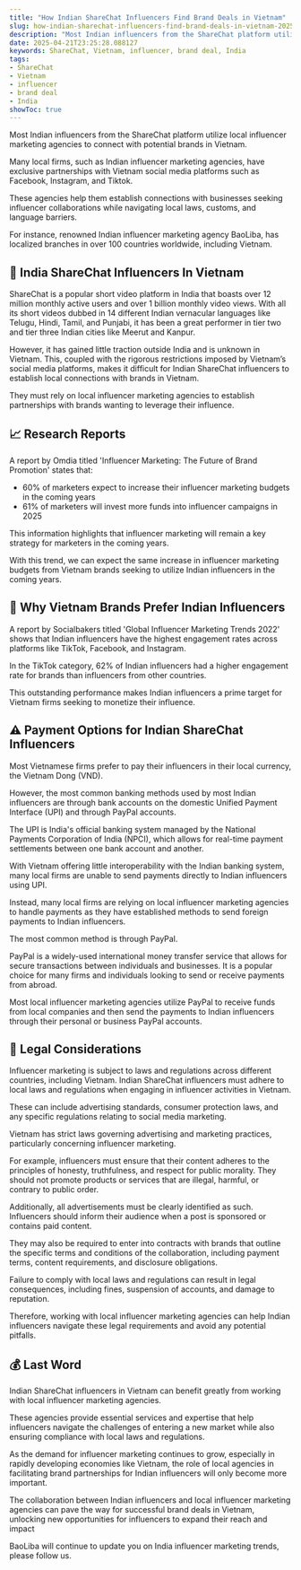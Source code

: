 ```yaml
---
title: "How Indian ShareChat Influencers Find Brand Deals in Vietnam"
slug: how-indian-sharechat-influencers-find-brand-deals-in-vietnam-2025-04-21
description: "Most Indian influencers from the ShareChat platform utilize local influencer marketing agencies to connect with potential brands in Vietnam."
date: 2025-04-21T23:25:28.088127
keywords: ShareChat, Vietnam, influencer, brand deal, India
tags:
- ShareChat
- Vietnam
- influencer
- brand deal
- India
showToc: true
---
```


Most Indian influencers from the ShareChat platform utilize local influencer marketing agencies to connect with potential brands in Vietnam.

Many local firms, such as Indian influencer marketing agencies, have exclusive partnerships with Vietnam social media platforms such as Facebook, Instagram, and Tiktok.

These agencies help them establish connections with businesses seeking influencer collaborations while navigating local laws, customs, and language barriers.

For instance, renowned Indian influencer marketing agency BaoLiba, has localized branches in over 100 countries worldwide, including Vietnam.

## 🤳 India ShareChat Influencers In Vietnam

ShareChat is a popular short video platform in India that boasts over 12 million monthly active users and over 1 billion monthly video views. With all its short videos dubbed in 14 different Indian vernacular languages like Telugu, Hindi, Tamil, and Punjabi, it has been a great performer in tier two and tier three Indian cities like Meerut and Kanpur.

However, it has gained little traction outside India and is unknown in Vietnam. This, coupled with the rigorous restrictions imposed by Vietnam’s social media platforms, makes it difficult for Indian ShareChat influencers to establish local connections with brands in Vietnam. 

They must rely on local influencer marketing agencies to establish partnerships with brands wanting to leverage their influence.

## 📈 Research Reports

A report by Omdia titled 'Influencer Marketing: The Future of Brand Promotion' states that:

- 60% of marketers expect to increase their influencer marketing budgets in the coming years
- 61% of marketers will invest more funds into influencer campaigns in 2025

This information highlights that influencer marketing will remain a key strategy for marketers in the coming years. 

With this trend, we can expect the same increase in influencer marketing budgets from Vietnam brands seeking to utilize Indian influencers in the coming years. 

## 🎯 Why Vietnam Brands Prefer Indian Influencers

A report by Socialbakers titled 'Global Influencer Marketing Trends 2022' shows that Indian influencers have the highest engagement rates across platforms like TikTok, Facebook, and Instagram.

In the TikTok category, 62% of Indian influencers had a higher engagement rate for brands than influencers from other countries.

This outstanding performance makes Indian influencers a prime target for Vietnam firms seeking to monetize their influence. 

## ⚠️ Payment Options for Indian ShareChat Influencers

Most Vietnamese firms prefer to pay their influencers in their local currency, the Vietnam Dong (VND). 

However, the most common banking methods used by most Indian influencers are through bank accounts on the domestic Unified Payment Interface (UPI) and through PayPal accounts. 

The UPI is India's official banking system managed by the National Payments Corporation of India (NPCI), which allows for real-time payment settlements between one bank account and another.

With Vietnam offering little interoperability with the Indian banking system, many local firms are unable to send payments directly to Indian influencers using UPI.

Instead, many local firms are relying on local influencer marketing agencies to handle payments as they have established methods to send foreign payments to Indian influencers. 

The most common method is through PayPal.

PayPal is a widely-used international money transfer service that allows for secure transactions between individuals and businesses. It is a popular choice for many firms and individuals looking to send or receive payments from abroad.

Most local influencer marketing agencies utilize PayPal to receive funds from local companies and then send the payments to Indian influencers through their personal or business PayPal accounts.

## 📑 Legal Considerations

Influencer marketing is subject to laws and regulations across different countries, including Vietnam. Indian ShareChat influencers must adhere to local laws and regulations when engaging in influencer activities in Vietnam. 

These can include advertising standards, consumer protection laws, and any specific regulations relating to social media marketing.

Vietnam has strict laws governing advertising and marketing practices, particularly concerning influencer marketing. 

For example, influencers must ensure that their content adheres to the principles of honesty, truthfulness, and respect for public morality. They should not promote products or services that are illegal, harmful, or contrary to public order. 

Additionally, all advertisements must be clearly identified as such. Influencers should inform their audience when a post is sponsored or contains paid content.

They may also be required to enter into contracts with brands that outline the specific terms and conditions of the collaboration, including payment terms, content requirements, and disclosure obligations.

Failure to comply with local laws and regulations can result in legal consequences, including fines, suspension of accounts, and damage to reputation. 

Therefore, working with local influencer marketing agencies can help Indian influencers navigate these legal requirements and avoid any potential pitfalls. 

## 💰 Last Word

Indian ShareChat influencers in Vietnam can benefit greatly from working with local influencer marketing agencies. 

These agencies provide essential services and expertise that help influencers navigate the challenges of entering a new market while also ensuring compliance with local laws and regulations. 

As the demand for influencer marketing continues to grow, especially in rapidly developing economies like Vietnam, the role of local agencies in facilitating brand partnerships for Indian influencers will only become more important. 

The collaboration between Indian influencers and local influencer marketing agencies can pave the way for successful brand deals in Vietnam, unlocking new opportunities for influencers to expand their reach and impact

BaoLiba will continue to update you on India influencer marketing trends, please follow us.